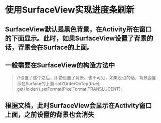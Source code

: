 # 使用SurfaceView实现进度条刷新
## SurfaceView默认是黑色背景，在Activity所在窗口的下面显示。此时，如果SurfaceView设置了背景的话，背景会在Surface的上面。
## 一般需要在SurfaceView的构造方法中
>  //设置了这个之后，即使设置了背景，也不可见，如果没设的话，背景会显示在Surface的上面
>         setZOrderOnTop(true);
>         getHolder().setFormat(PixelFormat.TRANSLUCENT);
## 根据文档，此时SurfaceView会显示在Activity窗口上面，之前设置的背景也会消失